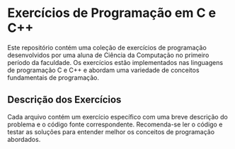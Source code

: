 # Exercícios de Programação em C e C++
Este repositório contém uma coleção de exercícios de programação desenvolvidos por uma aluna de Ciência da Computação no primeiro período da faculdade. Os exercícios estão implementados nas linguagens de programação C e C++ e abordam uma variedade de conceitos fundamentais de programação.

## Descrição dos Exercícios
Cada arquivo contém um exercício específico com uma breve descrição do problema e o código fonte correspondente. Recomenda-se ler o código e testar as soluções para entender melhor os conceitos de programação abordados.
